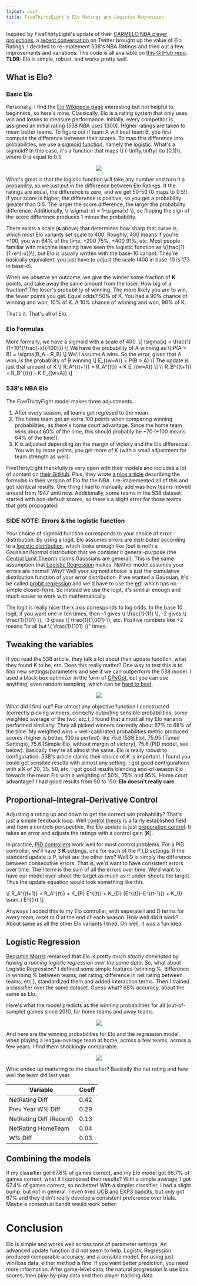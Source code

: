 ```yaml
---
layout: post
title: FiveThirtyEight's Elo Ratings and Logistic Regression
---
```

Inspired by FiveThirtyEight's update of their [CARMELO NBA player projections](ttps://projects.fivethirtyeight.com/carmelo/luka-doncic/), a [recent conversation](https://twitter.com/skepticalsports/status/1145861771439120384) on Twitter brought up the value of Elo Ratings. I decided to re-implement 538's NBA Ratings and tried out a few improvements and variations. The code is all available on [this GitHub repo](https://github.com/nicidob/nba_elo). **TLDR:** Elo is simple, robust, and works pretty well. 


## What is Elo?
### Basic Elo

Personally, I find the [Elo Wikipedia page](https://en.wikipedia.org/wiki/Elo_rating_system) interesting but not helpful to beginners, so here's mine. Classically, Elo is a rating system that only uses win and losses to measure performance. Initially, every competitor is assigned an initial rating (538 NBA uses 1300). Higher ratings are taken to mean better teams. To figure out if team A will beat team B, you first compute the difference between their scores. To map this difference into probabilities, we use a [sigmoid function](https://en.wikipedia.org/wiki/Sigmoid_function), namely the [logistic](https://en.wikipedia.org/wiki/Logistic_function). What's a sigmoid? In this case, it's a function that maps \\( (-\infty,\infty) \to [0,1]\\), where 0 is equal to 0.5. 

<p align="center">
  <img src="/images/s.png">
</p>

What's great is that the logistic function will take any number and turn it a probability, so we just put in the difference between Elo Ratings. If the ratings are equal, the difference is zero, and we get 50-50 (0 maps to 0.5!). If your score is higher, the difference is positive, so you get a probability greater than 0.5. The larger the score difference, the larger the probability difference. Additionally, \\( \sigma(-x) = 1-\sigma(x) \\), so flipping the sign of the score difference produces 1 minus the probability.


There exists a scale (**s** above) that determines how sharp that curve is, which most Elo variants set scale to 400. Roughly, 400 means if you're +100, you win 64% of the time, +200 75%, +400 91%, etc. Most people familiar with machine learning have seen the logistic function as \\(\frac{1}{1+e^{-x}}\\), but Elo is usually written with the base-10 variant. They're basically equivalent, you just have to adjust the scale (400 in base-10 is 173 in base-e). 

When we observe an outcome, we give the winner some fraction of **K** points, and take away the same amount from the loser. How big of a fraction? The loser's probability of winning. The more likely you are to win, the fewer points you get. Equal odds? 50% of K. You had a 90% chance of winning and won, 10% of K. A 10% chance of winning and won, 90% of K. 

That's it. That's all of Elo. 

### Elo Formulas
More formally, we have a sigmoid with a scale of 400. 
\\[ \sigma(x) = \frac{1}{1+10^{\frac{-x}{400}}} \\]
We have the probability of A winning as
\\[ P(A > B) = \sigma(R_A - R_B) \\]
We'll assume A wins. So the error, given that A won, is the probability of B winning
\\[ E_{(w=A)} = P(B > A) \\]
The update is just that amount of K
\\[ R_A^{(t+1)} = R_A^{(t)} + K  E_{(w=A)}  \\]
\\[ R_B^{(t+1)} = R_B^{(t)} - K  E_{(w=A)}  \\]

### 538's NBA Elo
The FiveThirtyEight model makes three adjustments. 
1. After every season, all teams get regresed to the mean. 
2. The home team get an extra 100 points when comparing winning probabilities, as there's home court advantage. Since the home team wins about 60% of the time, this should probably be +70 (+100 means 64% of the time!). 
3. K is adjusted depending on the margin of victory and the Elo difference. You win by more points, you get more of K (with a small adjustment for team strength as well). 

FiveThirtyEight thankfully is very open with their models and includes a lot of content on [their GitHub](https://github.com/fivethirtyeight/data/tree/master/nba-elo). Plus, they wrote [a nice article](https://fivethirtyeight.com/features/how-we-calculate-nba-elo-ratings/#) describing the formulas in their version of Elo for the NBA. I re-implemented all of this and got identical results. One thing I had to manually add was how teams moved around from 1947 until now. Additionally, some teams in the 538 dataset started with non-default scores, so there's a slight error for those teams that gets propogated. 

### SIDE NOTE: Errors & the logistic function
Your choice of sigmoid function corresponds to your choice of error distribution. By using a logit, Elo assumes errors are distributed according to a [logistic distribution](https://en.wikipedia.org/wiki/Logistic_distribution), which looks enough like (but is not!) a Gaussian/Normal distribution that we consider it general-purpose (the [Central Limit Theorm](https://en.wikipedia.org/wiki/Central_limit_theorem) claims Gaussians are general). This is the same assumption that [Logistic Regression](https://en.wikipedia.org/wiki/Logistic_regression) makes. Neither model assumes your errors are normal! Why? Well your sigmoid choice is just the cumulative distribution function of your error distribution. If we wanted a Gaussian, it'd be called [probit regression](https://en.wikipedia.org/wiki/Probit_model) and we'd have to use the [erf](https://en.wikipedia.org/wiki/Error_function), which has no simple closed-form. So instead we use the logit, it's similiar enough and much easier to work with mathematically. 

The logit is really nice: the x axis corresponds to log odds. In the base 10 logit, if you want one in ten times, then -1 gives \\( \frac{1}{11} \\),  -2 gives \\( \frac{1}{101} \\), -3 gives \\( \frac{1}{1,001} \\), etc. Positive numbers like +2 means "in all but \\( \frac{1}{101} \\)" times. 

## Tweaking the variables
If you read the 538 article, they talk a lot about their update function, what they found K to be, etc. Does this really matter? One way to test this is to find new settings/parameters and see if we can outperform the 538 model. I used a black-box optimizer in the form of [GPyOpt](https://github.com/SheffieldML/GPyOpt), but you can use anything, even random sampling, which can be [hard to beat](https://static.googleusercontent.com/media/research.google.com/en//pubs/archive/46180.pdf). 

<p align="center">
  <img src="/images/elo4.png">
</p>

What did I find out? For almost any objective function I constructed (correctly picking winners, correctly outputing sensible probabilities, some weighted average of the two, etc.), I found that almost all my Elo variants performed similiarly. They all picked winners correctly about 67% to 68% of the time. My weighted wins + well-calibrated probabilities metric produced scores (higher is better, 100 is perfect) like 75.6 (538 Elo). 75.95 (Tuned Settings), 75.6 (Simple Elo, without margin of victory), 75.6 (PID model, see below). Basically they're all almost the same. Elo is really robust to configuration. 538's article claims their choice of K is important. I found you could get sensible results with almost any setting. I got good configurations with a K of 20, 35, 50, etc. I got good results blending end-of-season Elo towards the mean Elo with a weighting of 50%, 75% and 95%. Home court advantage? I had good results from 50 to 150. **Elo doesn't really care**. 

## Proportional–Integral–Derivative Control
Adjusting a rating up and down to get the correct win probability? That's just a simple feedback loop. Well [control theory](https://en.wikipedia.org/wiki/Control_theory) is a fairly established field and from a controls perspective, the Elo update is just [proporation control](https://en.wikipedia.org/wiki/Proportional_control). It takes an error and adjusts the ratings with a control gain (**K**). 

In practice, [PID controllers](https://en.wikipedia.org/wiki/PID_controller) work well for most control problems. For a PID controller, we'll have 3 **K** settings, one for each of the P,I,D settings. If the standard update is P, what are the other two? Well D is simply the difference between consecutive errors. That is, we'd want to have consistent errors over time. The I term is the sum of all the errors over time. We'd want to have our model over-shoot the target as much as it under-shoots the target. Thus the update equation would look something like this. 

\\[ R_A^{(t+1)} = R_A^{(t)} + K_{P} E^{(t)} + K_{D} (E^{(t)}-E^{(t-1)}) + K_{I} \sum_i E^{(i)} \\]

Anyways I added this to my Elo controller, with seperate I and D terms for every team, reset to 0 at the end of each season. How well did it work? About same as all the other Elo variants I tried.  Oh well, it was a fun idea. 

## Logistic Regression
[Benjamin Morris](https://fivethirtyeight.com/contributors/benjamin-morris/) remarked that *Elo is pretty much strictly dominated by having a running logistic regression over the same data*. So, what about Logistic Regression? I defined some simple features (winning %, difference in winning % between teams, net rating, difference in net rating between teams, etc.), standardized them and added interaction terms. Then I trained a classifier over the same dataset. Guess what? 68% accuracy, about the same as Elo. 

Here's what the model predicts as the winning probabilities for all (out-of-sample) games since 2010, for home teams and away teams. 

<p align="center">
  <img src="/images/odds2.png">
</p>

And here are the winning probabilities for Elo and the regression model, when playing a league-average team at home, across a few teams, across a few years. I find them shockingly comparable. 

<p align="center">
  <img src="/images/elo3.png">
</p>

What ended up mattering to the classifier? Basically the net rating and how well the team did last year. 

| Variable | Coeff |
|----------|-------|
| NetRating Diff                  |0.42|
| Prev Year W% Diff                |0.29|
| NetRating Diff (Recent)  |0.13|
| NetRating HomeTeam |0.04|
| W% Diff                  |0.03|

## Combining the models
If my classifier got 67.6% of games correct, and my Elo model got 66.7% of games correct, what if I combined their results? With a simple average, I got 67.4% of games correct, so no better! With a simpler classifier, I had a slight bump, but not in general. I even tried [UCB and EXP3 bandits](https://en.wikipedia.org/wiki/Multi-armed_bandit), but only got 67% and they didn't really develop a consistent preference over trials. Maybe a contextual bandit would work better.

# Conclusion
Elo is simple and works well across tons of parameter settings. An advanced update function did not seem to help. Logistic Regression produced comparable accuracy, and a sensible model. For using just win/loss data, either method is fine. If you want better prediction, you need more information. After game-level data, the natural progression is use box scores, then play-by-play data and then player tracking data.
